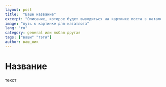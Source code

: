 ```yaml
---
layout: post
title:  "Ваше название"
excerpt: "Описание, которое будет выводиться на картинке поста в каталоге (10-15 слов)."
image: "путь к картинке для кататлога"
lang: "ru"
category: general или любая другая
tags: ["ваши" "тэги"]
author: ваш_ник
---
```


# Название
текст
